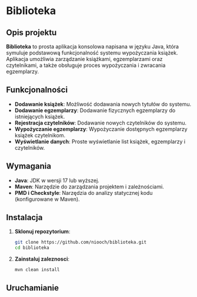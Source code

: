 # Biblioteka

## Opis projektu

**Biblioteka** to prosta aplikacja konsolowa napisana w języku Java, która symuluje podstawową funkcjonalność systemu wypożyczania książek. Aplikacja umożliwia zarządzanie książkami, egzemplarzami oraz czytelnikami, a także obsługuje proces wypożyczania i zwracania egzemplarzy.

## Funkcjonalności

- **Dodawanie książek**: Możliwość dodawania nowych tytułów do systemu.
- **Dodawanie egzemplarzy**: Dodawanie fizycznych egzemplarzy do istniejących książek.
- **Rejestracja czytelników**: Dodawanie nowych czytelników do systemu.
- **Wypożyczanie egzemplarzy**: Wypożyczanie dostępnych egzemplarzy książek czytelnikom.
- **Wyświetlanie danych**: Proste wyświetlanie list książek, egzemplarzy i czytelników.

## Wymagania

- **Java**: JDK w wersji 17 lub wyższej.
- **Maven**: Narzędzie do zarządzania projektem i zależnościami.
- **PMD i Checkstyle**: Narzędzia do analizy statycznej kodu (konfigurowane w Maven).

## Instalacja

1. **Sklonuj repozytorium**:

   ```bash
   git clone https://github.com/niooch/biblioteka.git
   cd biblioteka
   ```
2. **Zainstaluj zaleznosci**:
    ```bash
    mvn clean install
    ```

## Uruchamianie
